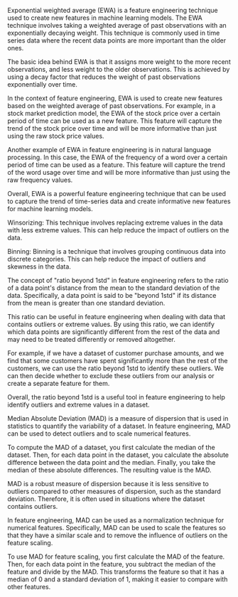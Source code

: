Exponential weighted average (EWA) is a feature engineering technique used to create new features in machine learning models. The EWA technique involves taking a weighted average of past observations with an exponentially decaying weight. This technique is commonly used in time series data where the recent data points are more important than the older ones.

The basic idea behind EWA is that it assigns more weight to the more recent observations, and less weight to the older observations. This is achieved by using a decay factor that reduces the weight of past observations exponentially over time.

In the context of feature engineering, EWA is used to create new features based on the weighted average of past observations. For example, in a stock market prediction model, the EWA of the stock price over a certain period of time can be used as a new feature. This feature will capture the trend of the stock price over time and will be more informative than just using the raw stock price values.

Another example of EWA in feature engineering is in natural language processing. In this case, the EWA of the frequency of a word over a certain period of time can be used as a feature. This feature will capture the trend of the word usage over time and will be more informative than just using the raw frequency values.

Overall, EWA is a powerful feature engineering technique that can be used to capture the trend of time-series data and create informative new features for machine learning models.

Winsorizing: This technique involves replacing extreme values in the data with less extreme values. This can help reduce the impact of outliers on the data.

Binning: Binning is a technique that involves grouping continuous data into discrete categories. This can help reduce the impact of outliers and skewness in the data.


The concept of "ratio beyond 1std" in feature engineering refers to the ratio of a data point's distance from the mean to the standard deviation of the data. Specifically, a data point is said to be "beyond 1std" if its distance from the mean is greater than one standard deviation.

This ratio can be useful in feature engineering when dealing with data that contains outliers or extreme values. By using this ratio, we can identify which data points are significantly different from the rest of the data and may need to be treated differently or removed altogether.

For example, if we have a dataset of customer purchase amounts, and we find that some customers have spent significantly more than the rest of the customers, we can use the ratio beyond 1std to identify these outliers. We can then decide whether to exclude these outliers from our analysis or create a separate feature for them.

Overall, the ratio beyond 1std is a useful tool in feature engineering to help identify outliers and extreme values in a dataset.



Median Absolute Deviation (MAD) is a measure of dispersion that is used in statistics to quantify the variability of a dataset. In feature engineering, MAD can be used to detect outliers and to scale numerical features.

To compute the MAD of a dataset, you first calculate the median of the dataset. Then, for each data point in the dataset, you calculate the absolute difference between the data point and the median. Finally, you take the median of these absolute differences. The resulting value is the MAD.

MAD is a robust measure of dispersion because it is less sensitive to outliers compared to other measures of dispersion, such as the standard deviation. Therefore, it is often used in situations where the dataset contains outliers.

In feature engineering, MAD can be used as a normalization technique for numerical features. Specifically, MAD can be used to scale the features so that they have a similar scale and to remove the influence of outliers on the feature scaling.

To use MAD for feature scaling, you first calculate the MAD of the feature. Then, for each data point in the feature, you subtract the median of the feature and divide by the MAD. This transforms the feature so that it has a median of 0 and a standard deviation of 1, making it easier to compare with other features.
